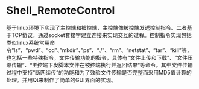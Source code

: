 # Shell_RemoteControl
基于linux环境下实现了主控端和被控端，主控端像被控端发送控制指令。二者基于TCP协议，通过socket套接字建立连接来实现交互的过程。控制指令实现包括类似linux系统常用命令“ls”、“pwd”、“cd”、”mkdir”、”ps”、“./”、“rm”、“netstat”、“tar”、“kill”等，也包括一些特殊指令，文件传输功能的指令，具体有“文件上传和下载”、“文件压缩传输”、“主控端下发脚本文件在被控端执行并返回结果”等命令。其中文件传输过程中支持“断网续传”的功能和为了效验文件传输是否完整而采用MD5值计算的处理。并用Qt来制作了简单的GUI界面的实现。

